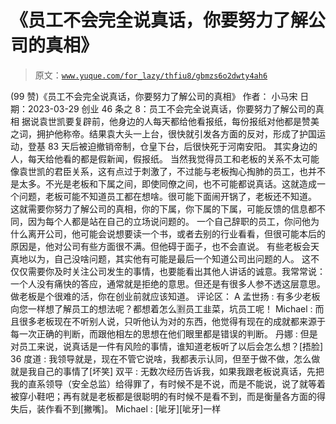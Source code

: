 # 《员工不会完全说真话，你要努力了解公司的真相》

> 原文：[`www.yuque.com/for_lazy/thfiu8/gbmzs6o2dwty4ah6`](https://www.yuque.com/for_lazy/thfiu8/gbmzs6o2dwty4ah6)

<ne-h2 id="82531991" data-lake-id="82531991"><ne-heading-ext><ne-heading-anchor></ne-heading-anchor><ne-heading-fold></ne-heading-fold></ne-heading-ext><ne-heading-content><ne-text id="u86afd14c">(99 赞)《员工不会完全说真话，你要努力了解公司的真相》</ne-text></ne-heading-content></ne-h2> <ne-p id="u583ac81d" data-lake-id="u583ac81d"><ne-text id="u70b36006">作者： 小马宋</ne-text></ne-p> <ne-p id="ue508c76b" data-lake-id="ue508c76b"><ne-text id="ufc3498e3">日期：2023-03-29</ne-text></ne-p> <ne-p id="ue835da53" data-lake-id="ue835da53"><ne-text id="ud6958822">创业 46 条之 8：员工不会完全说真话，你要努力了解公司的真相</ne-text> <ne-text id="ua869688d">据说袁世凯要复辟前，他身边的人每天都给他看报纸，每份报纸对他都是赞美之词，拥护他称帝。结果袁大头一上台，很快就引发各方面的反对，形成了护国运动，登基 83 天后被迫撤销帝制，仓皇下台，后很快死于河南安阳。</ne-text> <ne-text id="u044036f5">其实身边的人，每天给他看的都是假新闻，假报纸。</ne-text> <ne-text id="u44911b57">当然我觉得员工和老板的关系不太可能像袁世凯的君臣关系，这有点过于刺激了，不过能与老板掏心掏肺的员工，也并不是太多。不光是老板和下属之间，即使同僚之间，也不可能都说真话。这就造成一个问题，老板可能不知道员工都在想啥。很可能下面闹开锅了，老板还不知道。</ne-text> <ne-text id="u568aea67">这就需要你努力了解公司的真相，你的下属，你下属的下属，可能反馈的信息都不同，因为每个人都是站在自己的立场说问题的。</ne-text> <ne-text id="u0df72804">一个自己辞职的员工，你问他为什么离开公司，他可能会说想要读一个书，或者去别的行业看看，但很可能本后的原因是，他对公司有些方面很不满。但他碍于面子，也不会直说。</ne-text> <ne-text id="ub95a4b99">有些老板会天真地以为，自己没啥问题，其实他有可能是最后一个知道公司出问题的人。</ne-text> <ne-text id="u002da751">这不仅仅需要你及时关注公司发生的事情，也要能看出其他人讲话的诚意。我常常说：一个人没有痛快的答应，通常就是拒绝的意思。但还是有很多人参不透这层意思。</ne-text> <ne-text id="u887749e9">做老板是个很难的活，你在创业前就应该知道。</ne-text></ne-p> <ne-hole id="uc7fcc77c" data-lake-id="uc7fcc77c"><ne-card data-card-name="hr" data-card-type="block" id="d2oUi" data-event-boundary="card"><ne-p id="u5e733f08" data-lake-id="u5e733f08"><ne-text id="ub5a42882">评论区：</ne-text></ne-p> <ne-p id="uc9f0726c" data-lake-id="uc9f0726c"><ne-text id="uf42d9c72">A 孟世扬 : 有多少老板向您一样想了解员工的想法呢？都想着怎么🈹员工韭菜，坑员工呢！</ne-text> <ne-text id="ufee02ac0">Michael : 而且很多老板现在不听别人说，只听他认为对的东西，他觉得有现在的成就都来源于每一次正确的判断，而跟他相左的思想在他们眼里都是错误的判断。</ne-text> <ne-text id="u0ce8156d">丹娜 : 但是对员工来说，说真话是一件有风险的事情，谁知道老板听了以后会怎么想？[捂脸]</ne-text> <ne-text id="uf497c253">36 度道 : 我领导就是，现在不管它说啥，我都表示认同，但至于做不做，怎么做就是我自己的事情了[坏笑]</ne-text> <ne-text id="u9efb77de">双平 : 无数次经历告诉我，如果我跟老板说真话，先把我的直系领导（安全总监）给得罪了，有时候不是不说，而是不能说，说了就等着被穿小鞋吧；再有就是老板都是很聪明的有时候不是看不到，而是衡量各方面的得失后，装作看不到[撇嘴]。</ne-text> <ne-text id="u8c5d4e8a">Michael : [呲牙][呲牙]一样</ne-text></ne-p></ne-card></ne-hole>